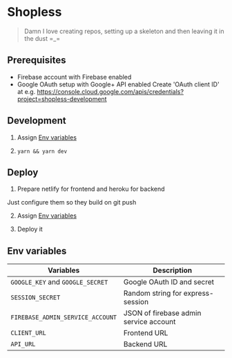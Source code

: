 # Shopless

> Damn I love creating repos, setting up a skeleton and then leaving it in the dust =_=

## Prerequisites

- Firebase account with Firebase enabled
- Google OAuth setup with Google+ API enabled
  Create 'OAuth client ID' at e.g. https://console.cloud.google.com/apis/credentials?project=shopless-development

## Development

1. Assign [Env variables](#env-variables)

2. `yarn && yarn dev`

## Deploy

1. Prepare netlify for frontend and heroku for backend

Just configure them so they build on git push

2. Assign [Env variables](#env-variables)

3. Deploy it

## Env variables

| Variables                        | Description                            |
| -------------------------------- | -------------------------------------- |
| `GOOGLE_KEY` and `GOOGLE_SECRET` | Google OAuth ID and secret             |
| `SESSION_SECRET`                 | Random string for express-session      |
| `FIREBASE_ADMIN_SERVICE_ACCOUNT` | JSON of firebase admin service account |
| `CLIENT_URL`                     | Frontend URL                           |
| `API_URL`                        | Backend URL                            |

